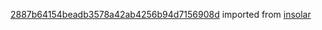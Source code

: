 [2887b64154beadb3578a42ab4256b94d7156908d](https://github.com/insolar/insolar/commit/2887b64154beadb3578a42ab4256b94d7156908d) imported from [insolar](https://github.com/insolar/insolar)
